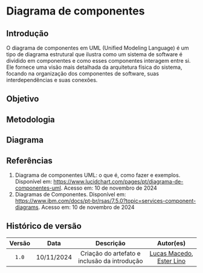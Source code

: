 # Diagrama de componentes

## Introdução
O diagrama de componentes em UML (Unified Modeling Language) é um tipo de diagrama estrutural que ilustra como um sistema de software é dividido em componentes e como esses componentes interagem entre si. Ele fornece uma visão mais detalhada da arquitetura física do sistema, focando na organização dos componentes de software, suas interdependências e suas conexões.

## Objetivo

## Metodologia

## Diagrama

## Referências

1. Diagrama de componentes UML: o que é, como fazer e exemplos. Disponível em: <https://www.lucidchart.com/pages/pt/diagrama-de-componentes-uml>. Acesso em: 10 de novembro de 2024
2. Diagramas de Componentes. Disponível em: <https://www.ibm.com/docs/pt-br/rsas/7.5.0?topic=services-component-diagrams>. Acesso em: 10 de novembro de 2024

## Histórico de versão

| Versão |    Data    |           Descrição           |     Autor(es)  |
| :----: | :--------: | :---------------------------: | :------------: | 
| `1.0`  | 10/11/2024 | Criação do artefato e inclusão da introdução | [Lucas Macedo](https://github.com/Luckx98), [Ester Lino](https://github.com/esteerlino) |
